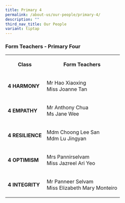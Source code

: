 ```yaml
---
title: Primary 4
permalink: /about-us/our-people/primary-4/
description: ""
third_nav_title: Our People
variant: tiptap
---
```

<h3><strong>Form Teachers - Primary Four</strong></h3>
<p></p>
<table style="minWidth: 50px">
<colgroup>
<col>
<col>
</colgroup>
<tbody>
<tr>
<th rowspan="1" colspan="1">
<p><strong>Class</strong>
</p>
</th>
<th rowspan="1" colspan="1">
<p>Form Teachers</p>
</th>
</tr>
<tr>
<td rowspan="1" colspan="1">
<p><strong>4 HARMONY</strong>
</p>
</td>
<td rowspan="1" colspan="1">
<p>Mr Hao Xiaoxing
<br>Miss Joanne Tan</p>
</td>
</tr>
<tr>
<td rowspan="1" colspan="1">
<p><strong>4 EMPATHY</strong>
</p>
</td>
<td rowspan="1" colspan="1">
<p>Mr Anthony Chua
<br>Ms Jane Wee</p>
</td>
</tr>
<tr>
<td rowspan="1" colspan="1">
<p><strong>4 RESILIENCE</strong>
</p>
</td>
<td rowspan="1" colspan="1">
<p>Mdm Choong Lee San
<br>Mdm Lu Jingyan</p>
</td>
</tr>
<tr>
<td rowspan="1" colspan="1">
<p><strong>4 OPTIMISM</strong>
</p>
</td>
<td rowspan="1" colspan="1">
<p>Mrs Pannirselvam
<br>Miss Jazreel Ari Yeo</p>
</td>
</tr>
<tr>
<td rowspan="1" colspan="1">
<p><strong>4 INTEGRITY</strong>
</p>
</td>
<td rowspan="1" colspan="1">
<p>Mr Panneer Selvam
<br>Miss Elizabeth Mary Monteiro</p>
</td>
</tr>
</tbody>
</table>
<p></p>